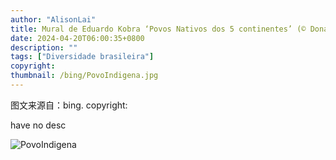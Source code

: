 ```yaml
---
author: "AlisonLai"
title: Mural de Eduardo Kobra ‘Povos Nativos dos 5 continentes’ (© Donatas Dabravolskas/Alamy)
date: 2024-04-20T06:00:35+0800
description: ""
tags: ["Diversidade brasileira"]
copyright: 
thumbnail: /bing/PovoIndigena.jpg
---
```

图文来源自：bing.  copyright: 

have no desc

![PovoIndigena](/bing/PovoIndigena.jpg)
